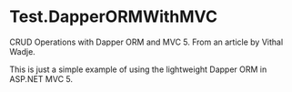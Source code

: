 # Test.DapperORMWithMVC
CRUD Operations with Dapper ORM and MVC 5. From an article by Vithal Wadje.

This is just a simple example of using the lightweight Dapper ORM in ASP.NET MVC 5. 
